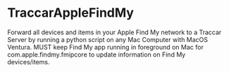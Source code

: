 # TraccarAppleFindMy
Forward all devices and items in your Apple Find My network to a Traccar Server by running a python script on any Mac Computer with MacOS Ventura. MUST keep Find My app running in foreground on Mac for com.apple.findmy.fmipcore to update information on Find My devices/items.
